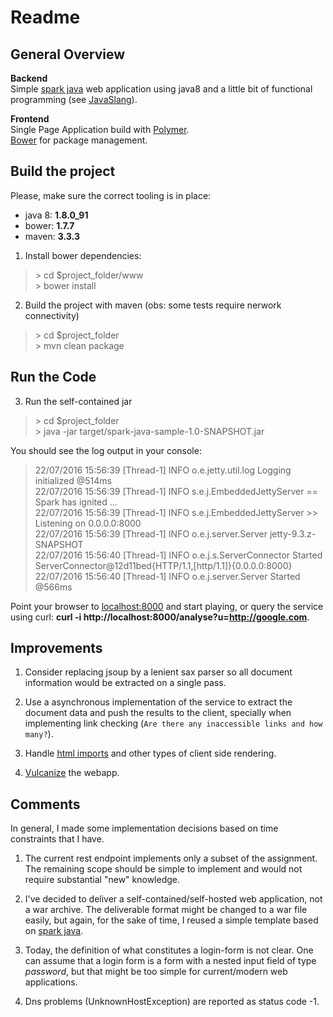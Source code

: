 # Readme #

## General Overview ##
__Backend__  
Simple <a href="http://sparkjava.com/">spark java</a> web application using java8 and a little bit of functional programming (see <a href="http://www.javaslang.io/">JavaSlang</a>).

__Frontend__  
Single Page Application build with <a href="https://www.polymer-project.org/1.0/">Polymer</a>.  
<a href="https://bower.io/">Bower</a> for package management.

## Build the project ##
Please, make sure the correct tooling is in place:
- java 8: **1.8.0_91**
- bower: **1.7.7**
- maven: **3.3.3**


1. Install bower dependencies:
> \> cd $project_folder/www  
> \> bower install

2. Build the project with maven (obs: some tests require nerwork connectivity)
> \> cd $project_folder  
> \> mvn clean package

## Run the Code ##

3. Run the self-contained jar
> \> cd $project_folder  
> \> java -jar target/spark-java-sample-1.0-SNAPSHOT.jar

You should see the log output in your console:

> 22/07/2016 15:56:39 [Thread-1] INFO  o.e.jetty.util.log      Logging initialized @514ms  
> 22/07/2016 15:56:39 [Thread-1] INFO  s.e.j.EmbeddedJettyServer == Spark has ignited ...  
> 22/07/2016 15:56:39 [Thread-1] INFO  s.e.j.EmbeddedJettyServer >> Listening on 0.0.0.0:8000  
> 22/07/2016 15:56:39 [Thread-1] INFO  o.e.j.server.Server     jetty-9.3.z-SNAPSHOT  
> 22/07/2016 15:56:40 [Thread-1] INFO  o.e.j.s.ServerConnector Started ServerConnector@12d11bed{HTTP/1.1,[http/1.1]}{0.0.0.0:8000}  
> 22/07/2016 15:56:40 [Thread-1] INFO  o.e.j.server.Server     Started @566ms

Point your browser to <a href="http://localhost:8000">localhost:8000</a> and start playing, or query the service using curl: **curl -i  http://localhost:8000/analyse?u=http://google.com**.

## Improvements ##
1. Consider replacing jsoup by a lenient sax parser so all document information would be extracted on a single pass.

2. Use a asynchronous implementation of the service to extract the document data and push the results to the client, specially when implementing link checking (`Are there any inaccessible links and how many?`).

3. Handle <a href="http://www.html5rocks.com/en/tutorials/webcomponents/imports/">html imports</a> and other types of client side rendering.

4. <a href="https://github.com/Polymer/vulcanize">Vulcanize</a> the webapp.

## Comments ##
In general, I made some implementation decisions based on time constraints that I have.
1. The current rest endpoint implements only a subset of the assignment. The remaining scope should be simple to implement and would not require substantial "new" knowledge.

2. I've decided to deliver a self-contained/self-hosted web application, not a war archive. The deliverable format might be changed to a war file easily, but again, for the sake of time, I reused a simple template based on <a href="sparkjava.com">spark java</a>.

3. Today, the definition of what constitutes a login-form is not clear. One can assume that a login form is a form with a nested input field of type *password*, but that might be too simple for current/modern web applications.

4. Dns problems (UnknownHostException) are reported as status code -1.
